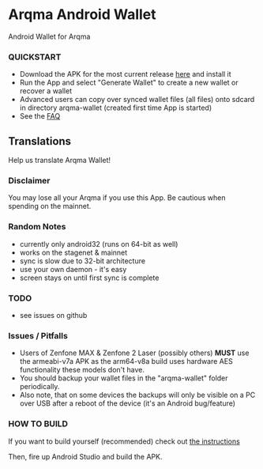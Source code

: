 # Arqma Android Wallet
Android Wallet for Arqma

### QUICKSTART
- Download the APK for the most current release [here](https://github.com/arqma/arqma-android-wallet/releases) and install it
- Run the App and select "Generate Wallet" to create a new wallet or recover a wallet
- Advanced users can copy over synced wallet files (all files) onto sdcard in directory arqma-wallet (created first time App is started)
- See the [FAQ](doc/FAQ.md)

## Translations
Help us translate Arqma Wallet!

### Disclaimer
You may lose all your Arqma if you use this App. Be cautious when spending on the mainnet.

### Random Notes
- currently only android32 (runs on 64-bit as well)
- works on the stagenet & mainnet
- sync is slow due to 32-bit architecture
- use your own daemon - it's easy
- screen stays on until first sync is complete

### TODO
- see issues on github

### Issues / Pitfalls
- Users of Zenfone MAX & Zenfone 2 Laser (possibly others) **MUST** use the armeabi-v7a APK as the arm64-v8a build uses hardware AES
functionality these models don't have.
- You should backup your wallet files in the "arqma-wallet" folder periodically.
- Also note, that on some devices the backups will only be visible on a PC over USB after a reboot of the device (it's an Android bug/feature)

### HOW TO BUILD
If you want to build yourself (recommended) check out [the instructions](doc/BUILDING-external-libs.md)

Then, fire up Android Studio and build the APK.
